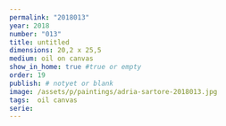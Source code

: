 ```yaml
---
permalink: "2018013"
year: 2018
number: "013"
title: untitled
dimensions: 20,2 x 25,5
medium: oil on canvas
show_in_home: true #true or empty
order: 19
publish: # notyet or blank
image: /assets/p/paintings/adria-sartore-2018013.jpg
tags:  oil canvas
serie:
---
```

